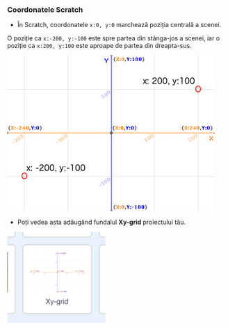 ### Coordonatele Scratch

+ În Scratch, coordonatele `x:0, y:0` marchează poziția centrală a scenei.

O poziție ca `x:-200, y:-100` este spre partea din stânga-jos a scenei, iar o poziție ca `x:200, y:100` este aproape de partea din dreapta-sus.

![Coordonatele scenei](images/coordinates-stage.png)

+ Poți vedea asta adăugând fundalul **Xy-grid** proiectului tău.

![Coordonatele scenei](images/coordinates-backdrop.png)